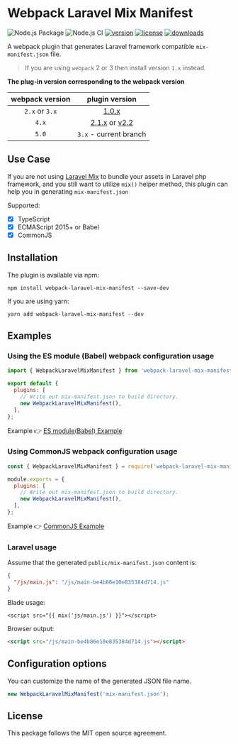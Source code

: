 # Webpack Laravel Mix Manifest

![Node.js Package](https://github.com/medz/webpack-laravel-mix-manifest/workflows/Node.js%20Package/badge.svg)
![Node.js CI](https://github.com/medz/webpack-laravel-mix-manifest/workflows/Node.js%20CI/badge.svg)
[![version](https://badgen.net/npm/v/webpack-laravel-mix-manifest)](https://www.npmjs.com/package/webpack-laravel-mix-manifest)
[![license](https://badgen.net/github/license/medz/webpack-laravel-mix-manifest)](https://github.com/medz/webpack-laravel-mix-manifest)
[![downloads](https://badgen.net/npm/dt/webpack-laravel-mix-manifest)](https://www.npmjs.com/package/webpack-laravel-mix-manifest)

A webpack plugin that generates Laravel framework compatible `mix-manifest.json` file.

> If you are using `webpack` 2 or 3 then install version `1.x` instead.

**The plug-in version corresponding to the webpack version**

| webpack version |                                                                  plugin version                                                                   |
| :-------------: | :-----------------------------------------------------------------------------------------------------------------------------------------------: |
| `2.x` or `3.x`  |                                      [1.0.x](https://github.com/medz/webpack-laravel-mix-manifest/tree/v1.0)                                      |
|      `4.x`      | [2.1.x](https://github.com/medz/webpack-laravel-mix-manifest/tree/v2.1) or [v2.2](https://github.com/medz/webpack-laravel-mix-manifest/tree/v2.2) |
|      `5.0`      |                                                              `3.x` - current branch                                                               |

## Use Case

If you are not using [Laravel Mix](https://github.com/JeffreyWay/laravel-mix) to bundle your assets in Laravel php framework,
and you still want to utilize `mix()` helper method, this plugin can help you in generating `mix-manifest.json`

Supported:

- [x] TypeScript
- [x] ECMAScript 2015+ or Babel
- [x] CommonJS

## Installation

The plugin is available via npm:

```shell
npm install webpack-laravel-mix-manifest --save-dev
```

If you are using yarn:

```shell
yarn add webpack-laravel-mix-manifest --dev
```

## Examples

### Using the ES module (Babel) webpack configuration usage

```js
import { WebpackLaravelMixManifest } from 'webpack-laravel-mix-manifest';

export default {
  plugins: [
    // Write out mix-manifest.json to build directory.
    new WebpackLaravelMixManifest(),
  ],
};
```

Example 👉 [ES module(Babel) Example](examples/dev-es-module)

### Using CommonJS webpack configuration usage

```js
const { WebpackLaravelMixManifest } = require('webpack-laravel-mix-manifest');

module.exports = {
  plugins: [
    // Write out mix-manifest.json to build directory.
    new WebpackLaravelMixManifest(),
  ],
};
```

Example 👉 [CommonJS Example](examples/dev-commonjs-module)

### Laravel usage

Assume that the generated `public/mix-manifest.json` content is:

```json
{
  "/js/main.js": "/js/main-be4b86e10e835384d714.js"
}
```

Blade usage:

```blade
<script src="{{ mix('js/main.js') }}"></script>
```

Browser output:

```html
<script src="/js/main-be4b86e10e835384d714.js"></script>
```

## Configuration options

You can customize the name of the generated JSON file name.

```js
new WebpackLaravelMixManifest('mix-manifest.json');
```

## License

This package follows the MIT open source agreement.
